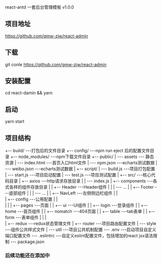 react-antd 一套后台管理模板 v1.0.0

## 项目地址
  https://github.com/gmw-zjw/react-admin

## 下载
  git conle https://github.com/gmw-zjw/react-admin

## 安装配置
  cd react-damin && yarn 

## 启动
  yarn start      


## 项目结构
+-- build/                                  ---打包后的文件目录
+-- config/                                 ---npm run eject 后的配置文件目录
+-- node_modules/                           ---npm下载文件目录
+-- public/
|   --- assets                --- 静态资源
|   --- index.html							---首页入口html文件
|   --- npm.json							---echarts测试数据
|   --- weibo.json							---echarts测试数据
|
+-- script/
|   --- build.js                           ---项目打包配置  
|   --- start.js                           ---项目启动配置
|   --- test.js                            ---项目测试配置
|
+-- src/                                    ---核心代码目录
|   +-- axios                               ---http请求存放目录
|   |    --- index.js
|   +-- components                          ---各式各样的组件存放目录
|   |    +-- Header                         ---Header组件
|   |    |    --- ...
|   |    +-- Footer                         ---底部组件
|   |    |    --- ...
|   |    +-- NavLeft                        ---左侧侧边栏组件
|   |    
|   +-- config                              ---公用配置
|   |    
|   |
|   +-- pages                               ---页面
|   |    +-- ui                             ---UI组件
|   |    +-- login                          ---登录组件
|   |    +-- home                           ---首页组件
|   |    +-- nomatch                        ---404页面
|   |    +-- table                          ---tab表单
|   |    +-- form                           ---表单组件
|   |    |   
|   +-- redux                               ---redux状态管理文件
|   +-- router                              ---项目路由配置文件
|   --- style                               ---组件公共样式文件
|   --- util                                ---项目公共机制配置
--- .env                                    ---启动项目自定义端口配置文件
--- .eslintrc                               ---自定义eslint配置文件，包括增加的react jsx语法限制
--- package.json


### 后续功能还在添加中